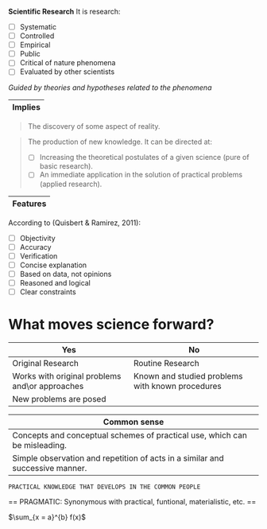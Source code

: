 **Scientific Research**
It is research: 
- [ ] Systematic
- [ ] Controlled
- [ ] Empirical
- [ ] Public
- [ ] Critical of nature phenomena
- [ ] Evaluated by other scientists

*Guided by theories and hypotheses related to the phenomena*

|Implies|
|--------------|
>The discovery of some aspect of reality. 

>The production of new knowledge. 
> It can be directed at:
> - [ ] Increasing the theoretical postulates of a given science (pure of basic research).
> - [ ] An immediate application in the solution of practical problems (applied research).

|Features|
|-----------------|
According to (Quisbert & Ramirez, 2011):
- [ ] Objectivity
- [ ] Accuracy
- [ ] Verification
- [ ] Concise explanation
- [ ] Based on data, not opinions
- [ ] Reasoned and logical
- [ ] Clear constraints

# What moves science forward?


|Yes                     |                        No |
|-----------------------|---------------------------------|
|Original Research | Routine Research|
|Works with original problems and\or approaches|Known and studied problems with known procedures                 |
|New problems are posed|                          |

|    Common sense            |    
|-----------------------------------------------------------------------------------------------------------------------|  
|Concepts and conceptual schemes of practical use, which can be misleading.|          
|Simple observation and repetition of acts in a similar and successive manner. |   

  `PRACTICAL KNOWLEDGE THAT DEVELOPS IN THE COMMON PEOPLE`                                                                                                                                         
																														         
== PRAGMATIC: Synonymous with practical, funtional, materialistic, etc. ==

$\sum_{x = a}^{b} f(x)$
